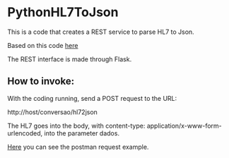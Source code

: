 # PythonHL7ToJson

This is a code that creates a REST service to parse HL7 to Json.

Based on this code <a href="https://gist.github.com/prschmid/801e86891026a39b1fb4df7178828321#file-hl7_to_dict-py">here</a>

The REST interface is made through Flask.

<b><h2>How to invoke:</h2></b>

With the coding running, send a POST request to the URL:

http://host/conversao/hl72json

The HL7 goes into the body, with content-type: application/x-www-form-urlencoded, into the parameter dados.

<a href="">Here</a> you can see the postman request example.
